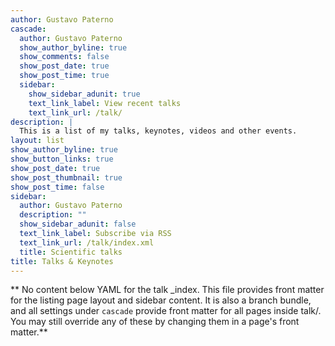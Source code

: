```yaml
---
author: Gustavo Paterno
cascade:
  author: Gustavo Paterno
  show_author_byline: true
  show_comments: false
  show_post_date: true
  show_post_time: true
  sidebar:
    show_sidebar_adunit: true
    text_link_label: View recent talks
    text_link_url: /talk/
description: |
  This is a list of my talks, keynotes, videos and other events. 
layout: list
show_author_byline: true
show_button_links: true
show_post_date: true
show_post_thumbnail: true
show_post_time: false
sidebar:
  author: Gustavo Paterno
  description: ""
  show_sidebar_adunit: false
  text_link_label: Subscribe via RSS
  text_link_url: /talk/index.xml
  title: Scientific talks
title: Talks & Keynotes
---
```


** No content below YAML for the talk _index. This file provides front matter for the listing page layout and sidebar content. It is also a branch bundle, and all settings under `cascade` provide front matter for all pages inside talk/. You may still override any of these by changing them in a page's front matter.**
